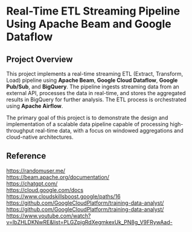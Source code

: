 # Real-Time ETL Streaming Pipeline Using Apache Beam and Google Dataflow

## Project Overview

This project implements a real-time streaming ETL (Extract, Transform, Load) pipeline using **Apache Beam**, **Google Cloud Dataflow**, **Google Pub/Sub**, and **BigQuery**. The pipeline ingests streaming data from an external API, processes the data in real-time, and stores the aggregated results in BigQuery for further analysis. The ETL process is orchestrated using **Apache Airflow**.

The primary goal of this project is to demonstrate the design and implementation of a scalable data pipeline capable of processing high-throughput real-time data, with a focus on windowed aggregations and cloud-native architectures.



## Reference

https://randomuser.me/ \
https://beam.apache.org/documentation/ \
https://chatgpt.com/ \
https://cloud.google.com/docs \
https://www.cloudskillsboost.google/paths/16 \
https://github.com/GoogleCloudPlatform/training-data-analyst/ \
https://github.com/GoogleCloudPlatform/training-data-analyst/ \
https://www.youtube.com/watch?v=IbZHLDKNwRE&list=PLGZpjgRdXegmkexUk_PN8g_V9FRywAad-

